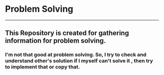 # Problem Solving
- - - -
## This Repository is created for gathering information for problem solving.
### I'm not that good at problem solving. So, I try to check and understand other's solution if I myself can't solve it , then try to implement that or copy that. 
